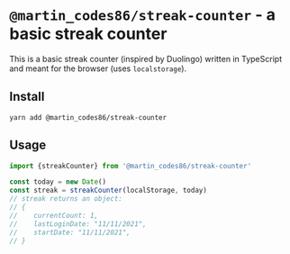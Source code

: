 # `@martin_codes86/streak-counter` - a basic streak counter

This is a basic streak counter (inspired by Duolingo) written in TypeScript and meant for the browser (uses `localstorage`).

## Install

```shell
yarn add @martin_codes86/streak-counter
```

## Usage

```typescript
import {streakCounter} from '@martin_codes86/streak-counter'

const today = new Date()
const streak = streakCounter(localStorage, today)
// streak returns an object:
// {
//    currentCount: 1,
//    lastLoginDate: "11/11/2021",
//    startDate: "11/11/2021",
// }
```
